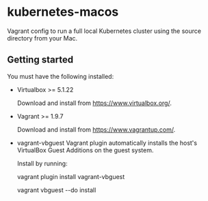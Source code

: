 # kubernetes-macos

Vagrant config to run a full local Kubernetes cluster using the source directory from your Mac.

## Getting started
You must have the following installed:

* Virtualbox >= 5.1.22

  Download and install from https://www.virtualbox.org/.

* Vagrant >= 1.9.7

  Download and install from https://www.vagrantup.com/.

* vagrant-vbguest Vagrant plugin
  automatically installs the host's VirtualBox Guest Additions on the guest system.

  Install by running: 

    vagrant plugin install vagrant-vbguest

    vagrant vbguest --do install


